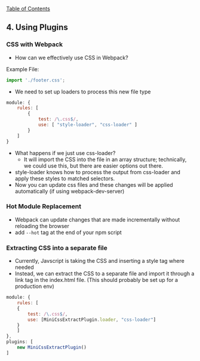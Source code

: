 [Table of Contents](../README.md)

## 4. Using Plugins

### CSS with Webpack

- How can we effectively use CSS in Webpack?

Example File:
```javascript
import './footer.css';
```
- We need to set up loaders to process this new file type
```javascript
module: {
    rules: [
        {
            test: /\.css$/,
            use: [ "style-loader", "css-loader" ]
        }
    ]
}
```
- What happens if we just use css-loader?
    - It will import the CSS into the file in an array structure; technically, we could use this, but there are easier options out there.
- style-loader knows how to process the output from css-loader and apply these styles to matched selectors.
- Now you can update css files and these changes will be applied automatically (if using webpack-dev-server)

### Hot Module Replacement
- Webpack can update changes that are made incrementally without reloading the browser
- add  ```--hot``` tag at the end of your npm script

### Extracting CSS into a separate file
- Currently, Javscript is taking the CSS and inserting a style tag where needed 
- Instead, we can extract the CSS to a separate file and import it through a link tag in the index.html file. (This should probably be set up for a production env)
```javascript
module: {
    rules: [
    {
        test: /\.css$/,
        use: [MiniCssExtractPlugin.loader, "css-loader"]
    }
    ]
},
plugins: [
    new MiniCssExtractPlugin()
]
```